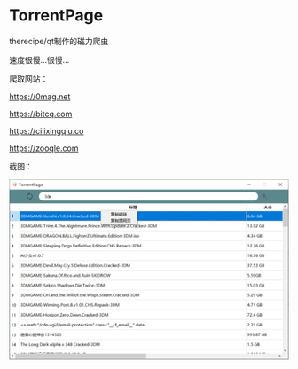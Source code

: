 # TorrentPage
 therecipe/qt制作的磁力爬虫

速度很慢...很慢...

爬取网站：

https://0mag.net

https://bitcq.com

https://cilixingqiu.co

https://zooqle.com

截图：

![image-20210111210104726.png](https://github.com/kkkunny/TorrentPage/blob/main/images/image-20210111210104726.png)